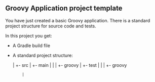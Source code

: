 Groovy Application project template
------------------------------------

You have just created a basic Groovy application. There is a standard project
structure for source code and tests.

In this project you get:

* A Gradle build file
* A standard project structure:

    <proj>
      |
      +- src
          |
          +- main
          |     |
          |     +- groovy
          |
          +- test
          |   |
          |   +- groovy

          |
